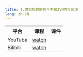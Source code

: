 ```yaml
---
title: 1.虚拟机的前世今生和JVM内存区域
lang: zh-CN
---
```



| 平台       | 课程        | 课件                              |
|----------|-----------|---------------------------------|
| YouTube  | [watch]() |  |
| Bilibili | [watch]() |  |









